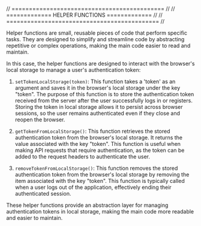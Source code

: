 // ============================================ //
// ============= HELPER FUNCTIONS ============= //
// ============================================ //

Helper functions are small, reusable pieces of code that perform specific tasks. They are designed to simplify and streamline code by abstracting repetitive or complex operations, making the main code easier to read and maintain.

In this case, the helper functions are designed to interact with the browser's local storage to manage a user's authentication token:

1. `setTokenLocalStorage(token)`: This function takes a 'token' as an argument and saves it in the browser's local storage under the key "token". The purpose of this function is to store the authentication token received from the server after the user successfully logs in or registers. Storing the token in local storage allows it to persist across browser sessions, so the user remains authenticated even if they close and reopen the browser.

2. `getTokenFromLocalStorage()`: This function retrieves the stored authentication token from the browser's local storage. It returns the value associated with the key "token". This function is useful when making API requests that require authentication, as the token can be added to the request headers to authenticate the user.

3. `removeTokenFromLocalStorage()`: This function removes the stored authentication token from the browser's local storage by removing the item associated with the key "token". This function is typically called when a user logs out of the application, effectively ending their authenticated session.

These helper functions provide an abstraction layer for managing authentication tokens in local storage, making the main code more readable and easier to maintain.
